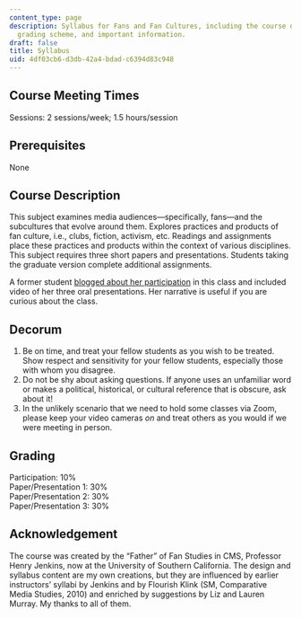 ```yaml
---
content_type: page
description: Syllabus for Fans and Fan Cultures, including the course description,
  grading scheme, and important information.
draft: false
title: Syllabus
uid: 4df03cb6-d3db-42a4-bdad-c6394d83c948
---
```

## Course Meeting Times

Sessions: 2 sessions/week; 1.5 hours/session

## Prerequisites

None

## Course Description

This subject examines media audiences—specifically, fans—and the subcultures that evolve around them. Explores practices and products of fan culture, i.e., clubs, fiction, activism, etc. Readings and assignments place these practices and products within the context of various disciplines. This subject requires three short papers and presentations. Students taking the graduate version complete additional assignments.

A former student [blogged about her participation](https://mitadmissions.org/blogs/entry/cms-621-fans-fan-culture/) in this class and included video of her three oral presentations. Her narrative is useful if you are curious about the class. 

## Decorum

1. Be on time, and treat your fellow students as you wish to be treated. Show respect and sensitivity for your fellow students, especially those with whom you disagree.
2. Do not be shy about asking questions. If anyone uses an unfamiliar word or makes a political, historical, or cultural reference that is obscure, ask about it!
3. In the unlikely scenario that we need to hold some classes via Zoom, please keep your video cameras *on* and treat others as you would if we were meeting in person.

## Grading

Participation: 10%     
Paper/Presentation 1: 30%     
Paper/Presentation 2: 30%     
Paper/Presentation 3: 30%

## Acknowledgement

The course was created by the “Father” of Fan Studies in CMS, Professor Henry Jenkins, now at the University of Southern California. The design and syllabus content are my own creations, but they are influenced by earlier instructors’ syllabi by Jenkins and by Flourish Klink (SM, Comparative Media Studies, 2010) and enriched by suggestions by Liz and Lauren Murray. My thanks to all of them.